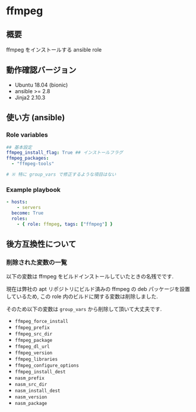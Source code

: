 # ffmpeg

## 概要
ffmpeg をインストールする ansible role

## 動作確認バージョン

- Ubuntu 18.04 (bionic)
- ansible >= 2.8
- Jinja2 2.10.3

## 使い方 (ansible)

### Role variables

```yaml
## 基本設定
ffmpeg_install_flag: True ## インストールフラグ
ffmpeg_packages:
  - "ffmpeg-tools"

# ※ 特に group_vars で修正するような項目はない
```

### Example playbook

```yaml
- hosts:
    - servers
  become: True
  roles:
    - { role: ffmpeg, tags: ["ffmpeg"] }
```

## 後方互換性について

### 削除された変数の一覧

以下の変数は ffmpeg をビルドインストールしていたときの名残でです.

現在は弊社の apt リポジトリにビルド済みの ffmpeg の deb パッケージを設置しているため, 
この role 内のビルドに関する変数は削除しました.

そのため以下の変数は `group_vars` から削除して頂いて大丈夫です.

* `ffmpeg_force_install`
* `ffmpeg_prefix`
* `ffmpeg_src_dir`
* `ffmpeg_package`
* `ffmpeg_dl_url`
* `ffmpeg_version`
* `ffmpeg_libraries`
* `ffmpeg_configure_options`
* `ffmpeg_install_dest`
* `nasm_prefix`
* `nasm_src_dir`
* `nasm_install_dest`
* `nasm_version`
* `nasm_package`
